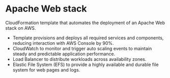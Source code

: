# Apache Web stack


CloudFormation template that automates the deployment of an Apache Web stack on AWS.

- Template provisions and deploys all required services and components, reducing interaction with AWS Console by 90%.
- CloudWatch to monitor and trigger auto scaling events to maintain steady and predictable application performance.
- Load Balancer to distribute workloads across availability zones.
- Elastic File System (EFS) to provide a highly available and durable file system for web pages and logs.
